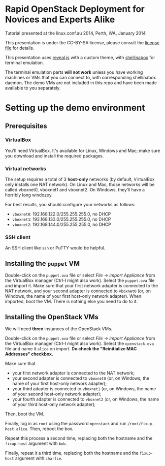 # Rapid OpenStack Deployment for Novices and Experts Alike

Tutorial presented at the linux.conf.au 2014, Perth, WA, January 2014

This presentation is under the CC-BY-SA license, please consult the
[license file](LICENSE) for details.

This presentation uses
[reveal.js](https://github.com/hakimel/reveal.js/) with a custom
theme, with [shellinabox](http://code.google.com/p/shellinabox/) for
terminal emulation.

The terminal emulation parts **will not work** unless you have working
machines or VMs that you can connect to, with corresponding
shellinabox daemon. The demo VMs are not included in this repo and
have been made available to you separately.

# Setting up the demo environment

## Prerequisites

### VirtualBox

You'll need VirtualBox. It's available for Linux, Windows and Mac;
make sure you download and install the required packages.

### Virtual networks

The setup requires a total of 3 **host-only** networks (by default,
VirtualBox only installs one NAT network). On Linux and Mac, those
networks will be called vboxnet0, vboxnet1 and vboxnet2. On Windows,
they'll have a horribly long windozey.

For best results, you should configure your networks as follows:

* `vboxnet0`: 192.168.122.0/255.255.255.0, no DHCP
* `vboxnet1`: 192.168.133.0/255.255.255.0, no DHCP
* `vboxnet2`: 192.168.144.0/255.255.255.0, no DHCP

### SSH client

An SSH client like `ssh` or PuTTY would be helpful.

## Installing the `puppet` VM

Double-click on the `puppet.ova` file or select 
*File -> Import Appliance* from the VirtualBox manager (Ctrl-I might
also work). Select the `puppet.ova` file and import it. Make sure that
your first network adapter is connected to the NAT network, and your
second adapter is connected to `vboxnet0` (or, on Windows, the name of
your first host-only network adapter). When imported, boot the
VM. There is nothing else you need to do to it.

## Installing the OpenStack VMs

We will need **three** instances of the OpenStack VMs.

Double-click on the `puppet.ova` file or select 
*File -> Import Appliance* from the VirtualBox manager (Ctrl-I might
also work). Select the `openstack.ova` file and name it `alice` on
import. **Do check the "Reinitialize MAC Addresses" checkbox.**

Make sure that

* your first network adapter is connected to the NAT network;
* your second adapter is connected to `vboxnet0` (or, on Windows, the name of
your first host-only network adapter);
* your third adapter is connected to `vboxnet1` (or, on Windows, the name of
your second host-only network adapter);
* your fourth adapter is connected to `vboxnet2` (or, on Windows, the name of
your third host-only network adapter);

Then, boot the VM.

Finally, log in as `root` using the password `openstack` and run
`/root/fixup-host alice`. Then, reboot the box.

Repeat this process a second time, replacing both the hostname and the
`fixup-host` argument with `bob`.

Finally, repeat it a third time, replacing both the hostname and the
`fixup-host` argument with `charlie`.
